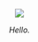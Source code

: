 <p align="center">
  <img src="https://github.com/mclaughlin-d/mclaughlin-d/assets/131609298/b9836abc-b5cd-4de1-9c1b-bc8e929e0c57"/>
</p>
<p align="center">
<em>Hello.</em>
</p>
